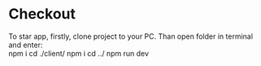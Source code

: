 # Checkout
To star app, firstly, clone project to your PC. Than open folder in terminal and enter: <br/>
npm i
cd ./client/
npm i
cd ../
npm run dev
